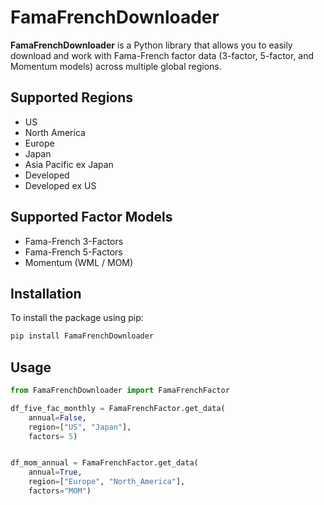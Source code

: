 # FamaFrenchDownloader

**FamaFrenchDownloader** is a Python library that allows you to easily download and work with Fama-French factor data (3-factor, 5-factor, and Momentum models) across multiple global regions.

## Supported Regions

- US
- North America
- Europe
- Japan
- Asia Pacific ex Japan
- Developed
- Developed ex US

## Supported Factor Models

- Fama-French 3-Factors
- Fama-French 5-Factors
- Momentum (WML / MOM)

## Installation

To install the package using pip:

```python
pip install FamaFrenchDownloader
```

## Usage

```python
from FamaFrenchDownloader import FamaFrenchFactor

df_five_fac_monthly = FamaFrenchFactor.get_data(
    annual=False,
    region=["US", "Japan"],
    factors= 5)


df_mom_annual = FamaFrenchFactor.get_data(
    annual=True,
    region=["Europe", "North_America"],
    factors="MOM")
```